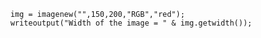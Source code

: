 ```luceescript+trycf
	img = imagenew("",150,200,"RGB","red");
	writeoutput("Width of the image = " & img.getwidth());
```
